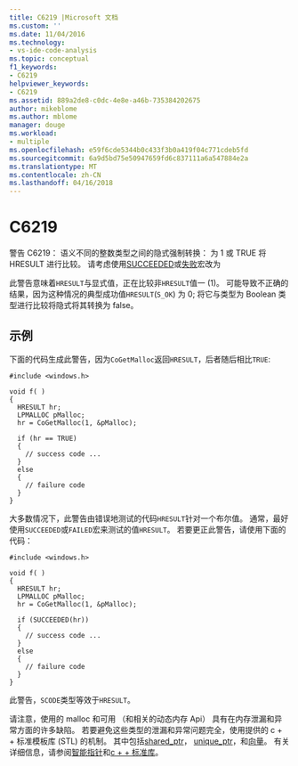 ```yaml
---
title: C6219 |Microsoft 文档
ms.custom: ''
ms.date: 11/04/2016
ms.technology:
- vs-ide-code-analysis
ms.topic: conceptual
f1_keywords:
- C6219
helpviewer_keywords:
- C6219
ms.assetid: 889a2de8-c0dc-4e8e-a46b-735384202675
author: mikeblome
ms.author: mblome
manager: douge
ms.workload:
- multiple
ms.openlocfilehash: e59f6cde5344b0c433f3b0a419f04c771cdeb5fd
ms.sourcegitcommit: 6a9d5bd75e50947659fd6c837111a6a547884e2a
ms.translationtype: MT
ms.contentlocale: zh-CN
ms.lasthandoff: 04/16/2018
---
```

# <a name="c6219"></a>C6219
警告 C6219： 语义不同的整数类型之间的隐式强制转换： 为 1 或 TRUE 将 HRESULT 进行比较。 请考虑使用[SUCCEEDED](http://go.microsoft.com/fwlink/?LinkId=92738)或[失败](ms-help://MS.VSCC.2003/MS.MSDNQTR.2003FEB.1033/com/htm/error_899v.htm)宏改为  
  
 此警告意味着`HRESULT`与显式值，正在比较非`HRESULT`值一 (1)。 可能导致不正确的结果，因为这种情况的典型成功值`HRESULT`(`S_OK`) 为 0; 将它与类型为 Boolean 类型进行比较将隐式将其转换为 false。  
  
## <a name="example"></a>示例  
 下面的代码生成此警告，因为`CoGetMalloc`返回`HRESULT`，后者随后相比`TRUE`:  
  
```  
#include <windows.h>  
  
void f( )  
{  
  HRESULT hr;  
  LPMALLOC pMalloc;  
  hr = CoGetMalloc(1, &pMalloc);  
  
  if (hr == TRUE)  
  {  
    // success code ...  
  }  
  else  
  {  
    // failure code     
  }  
}  
```  
  
 大多数情况下，此警告由错误地测试的代码`HRESULT`针对一个布尔值。 通常，最好使用`SUCCEEDED`或`FAILED`宏来测试的值`HRESULT`。 若要更正此警告，请使用下面的代码：  
  
```  
#include <windows.h>  
  
void f( )  
{  
  HRESULT hr;  
  LPMALLOC pMalloc;  
  hr = CoGetMalloc(1, &pMalloc);  
  
  if (SUCCEEDED(hr))  
  {  
    // success code ...  
  }  
  else  
  {  
    // failure code     
  }  
}  
```  
  
 此警告，`SCODE`类型等效于`HRESULT`。  
  
 请注意，使用的 malloc 和可用 （和相关的动态内存 Api） 具有在内存泄漏和异常方面的许多缺陷。 若要避免这些类型的泄漏和异常问题完全，使用提供的 c + + 标准模板库 (STL) 的机制。 其中包括[shared_ptr](/cpp/standard-library/shared-ptr-class)， [unique_ptr](/cpp/standard-library/unique-ptr-class)，和[向量](/cpp/standard-library/vector)。 有关详细信息，请参阅[智能指针](/cpp/cpp/smart-pointers-modern-cpp)和[c + + 标准库](/cpp/standard-library/cpp-standard-library-reference)。